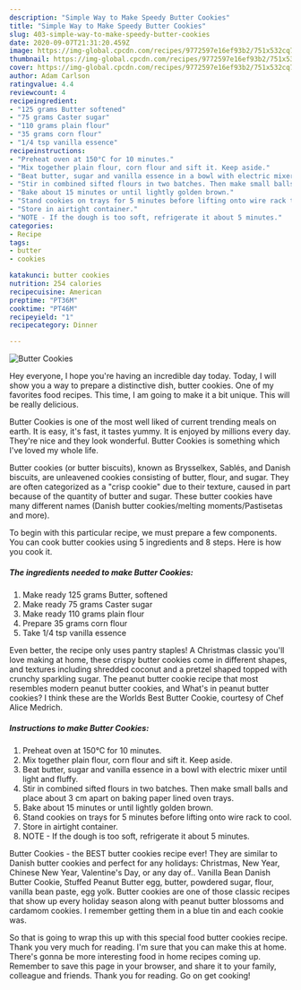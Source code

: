 ```yaml
---
description: "Simple Way to Make Speedy Butter Cookies"
title: "Simple Way to Make Speedy Butter Cookies"
slug: 403-simple-way-to-make-speedy-butter-cookies
date: 2020-09-07T21:31:20.459Z
image: https://img-global.cpcdn.com/recipes/9772597e16ef93b2/751x532cq70/butter-cookies-recipe-main-photo.jpg
thumbnail: https://img-global.cpcdn.com/recipes/9772597e16ef93b2/751x532cq70/butter-cookies-recipe-main-photo.jpg
cover: https://img-global.cpcdn.com/recipes/9772597e16ef93b2/751x532cq70/butter-cookies-recipe-main-photo.jpg
author: Adam Carlson
ratingvalue: 4.4
reviewcount: 4
recipeingredient:
- "125 grams Butter softened"
- "75 grams Caster sugar"
- "110 grams plain flour"
- "35 grams corn flour"
- "1/4 tsp vanilla essence"
recipeinstructions:
- "Preheat oven at 150°C for 10 minutes."
- "Mix together plain flour, corn flour and sift it. Keep aside."
- "Beat butter, sugar and vanilla essence in a bowl with electric mixer until light and fluffy."
- "Stir in combined sifted flours in two batches. Then make small balls and place about 3 cm apart on baking paper lined oven trays."
- "Bake about 15 minutes or until lightly golden brown."
- "Stand cookies on trays for 5 minutes before lifting onto wire rack to cool."
- "Store in airtight container."
- "NOTE - If the dough is too soft, refrigerate it about 5 minutes."
categories:
- Recipe
tags:
- butter
- cookies

katakunci: butter cookies 
nutrition: 254 calories
recipecuisine: American
preptime: "PT36M"
cooktime: "PT46M"
recipeyield: "1"
recipecategory: Dinner

---
```



![Butter Cookies](https://img-global.cpcdn.com/recipes/9772597e16ef93b2/751x532cq70/butter-cookies-recipe-main-photo.jpg)

Hey everyone, I hope you're having an incredible day today. Today, I will show you a way to prepare a distinctive dish, butter cookies. One of my favorites food recipes. This time, I am going to make it a bit unique. This will be really delicious.

Butter Cookies is one of the most well liked of current trending meals on earth. It is easy, it's fast, it tastes yummy. It is enjoyed by millions every day. They're nice and they look wonderful. Butter Cookies is something which I've loved my whole life.

Butter cookies (or butter biscuits), known as Brysselkex, Sablés, and Danish biscuits, are unleavened cookies consisting of butter, flour, and sugar. They are often categorized as a &#34;crisp cookie&#34; due to their texture, caused in part because of the quantity of butter and sugar. These butter cookies have many different names (Danish butter cookies/melting moments/Pastisetas and more).


To begin with this particular recipe, we must prepare a few components. You can cook butter cookies using 5 ingredients and 8 steps. Here is how you cook it.

<!--inarticleads1-->

##### The ingredients needed to make Butter Cookies:

1. Make ready 125 grams Butter, softened
1. Make ready 75 grams Caster sugar
1. Make ready 110 grams plain flour
1. Prepare 35 grams corn flour
1. Take 1/4 tsp vanilla essence


Even better, the recipe only uses pantry staples! A Christmas classic you&#39;ll love making at home, these crispy butter cookies come in different shapes, and textures including shredded coconut and a pretzel shaped topped with crunchy sparkling sugar. The peanut butter cookie recipe that most resembles modern peanut butter cookies, and What&#39;s in peanut butter cookies? I think these are the Worlds Best Butter Cookie, courtesy of Chef Alice Medrich. 

<!--inarticleads2-->

##### Instructions to make Butter Cookies:

1. Preheat oven at 150°C for 10 minutes.
1. Mix together plain flour, corn flour and sift it. Keep aside.
1. Beat butter, sugar and vanilla essence in a bowl with electric mixer until light and fluffy.
1. Stir in combined sifted flours in two batches. Then make small balls and place about 3 cm apart on baking paper lined oven trays.
1. Bake about 15 minutes or until lightly golden brown.
1. Stand cookies on trays for 5 minutes before lifting onto wire rack to cool.
1. Store in airtight container.
1. NOTE - If the dough is too soft, refrigerate it about 5 minutes.


Butter Cookies - the BEST butter cookies recipe ever! They are similar to Danish butter cookies and perfect for any holidays: Christmas, New Year, Chinese New Year, Valentine&#39;s Day, or any day of.. Vanilla Bean Danish Butter Cookie, Stuffed Peanut Butter egg, butter, powdered sugar, flour, vanilla bean paste, egg yolk. Butter cookies are one of those classic recipes that show up every holiday season along with peanut butter blossoms and cardamom cookies. I remember getting them in a blue tin and each cookie was. 

So that is going to wrap this up with this special food butter cookies recipe. Thank you very much for reading. I'm sure that you can make this at home. There's gonna be more interesting food in home recipes coming up. Remember to save this page in your browser, and share it to your family, colleague and friends. Thank you for reading. Go on get cooking!
